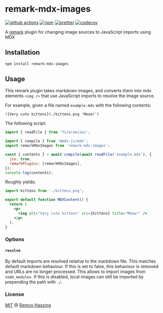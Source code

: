 # remark-mdx-images

[![github actions](https://github.com/remcohaszing/remark-mdx-images/actions/workflows/ci.yml/badge.svg)](https://github.com/remcohaszing/remark-mdx-images/actions/workflows/ci.yml)
[![npm](https://img.shields.io/npm/v/remark-mdx-images)](https://www.npmjs.com/package/remark-mdx-images)
[![prettier](https://img.shields.io/badge/code_style-prettier-ff69b4.svg)](https://prettier.io)
[![codecov](https://codecov.io/gh/remcohaszing/remark-mdx-images/branch/main/graph/badge.svg)](https://codecov.io/gh/remcohaszing/remark-mdx-images)

A [remark](https://remark.js.org) plugin for changing image sources to JavaScript imports using MDX

## Installation

```sh
npm install remark-mdx-images
```

## Usage

This remark plugin takes markdown images, and converts them into mdx elements `<img />` that use
JavaScript imports to resolve the image source.

For example, given a file named `example.mdx` with the following contents:

```mdx
![Very cute kittens](./kittens.png 'Meow!')
```

The following script:

```js
import { readFile } from 'fs/promises';

import { compile } from '@mdx-js/mdx';
import remarkMdxImages from 'remark-mdx-images';

const { contents } = await compile(await readFile('example.mdx'), {
  jsx: true,
  remarkPlugins: [remarkMdxImages],
});
console.log(contents);
```

Roughly yields:

```jsx
import kittens from './kittens.png';

export default function MDXContent() {
  return (
    <p>
      <img alt="Very cute kittens" src={kittens} title="Meow!" />
    </p>
  );
}
```

### Options

#### `resolve`

By default imports are resolved relative to the markdown file. This matches default markdown
behaviour. If this is set to false, this behaviour is removed and URLs are no longer processed. This
allows to import images from `node_modules`. If this is disabled, local images can still be imported
by prepending the path with `./`.

### License

[MIT](LICENSE.md) @ [Remco Haszing](https://github.com/remcohaszing)
